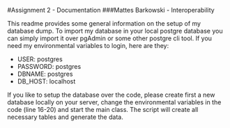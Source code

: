#Assignment 2 - Documentation
###Mattes Barkowski - Interoperability

This readme provides some general information on the setup of my database dump. To import my database in your local
postgre database you can simply import it over pgAdmin or some other postgre cli tool. If you need my environmental 
variables to login, here are they:

- USER: postgres
- PASSWORD: postgres
- DBNAME: postgres
- DB_HOST: localhost

If you like to setup the database over the code, please create first a new database locally on your server, change the 
environmental variables in the code (line 16-20) and start the main class. The script will create all necessary tables
and generate the data.